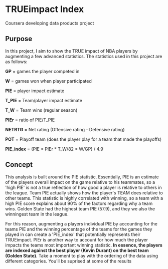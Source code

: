# TRUEimpact Index
Coursera developing data products project

## Purpose
In this project, I aim to show the TRUE impact of NBA players by augmenting a few advanced statistics. The statistics used in this project are as follows:


**GP** = games the player competed in

**W** = games won when player participated

**PIE** = player impact estimate

**T_PIE** = Team/player impact estimate

**T_W** = Team wins (regular season)

**PIEr** = ratio of PIE/T_PIE

**NETRTG** = Net rating (Offensive rating - Defensive rating)

**POT** = Playoff team (does the player play for a team that made the playoffs)

**PIE_index** = (PIE * PIEr * T_W/82 * W/GP) / 4.9


## Concept
This analysis is built around the PIE statistic. Essentially, PIE is an estimate of the players overall impact on the game relative to his teammates, so a 'high PIE' is not a true reflection of how good a player is relative to others in the league. Team PIE actually shows how the player's TEAM does relative to other teams. This statistic is highly correlated with winning, so a team with a high PIE score explains about 90% of the factors regarding why a team wins. Golden State had the highest team PIE (57.9), and they we also the winningest team in the league.

For this reason, augmenting a players individual PIE by accounting for the teams PIE and the winning percentage of the teams for the games they played in can create a 'PIE_index' that potentially represents their TRUEimpact. PIEr is another way to account for how much the player impacts the teams most important winning statistic. **In essence, the players are indexed against the best player (Kevin Durant) on the best team (Golden State)**. Take a moment to play with the ordering of the data using different categories. You'll be suprised at some of the results
